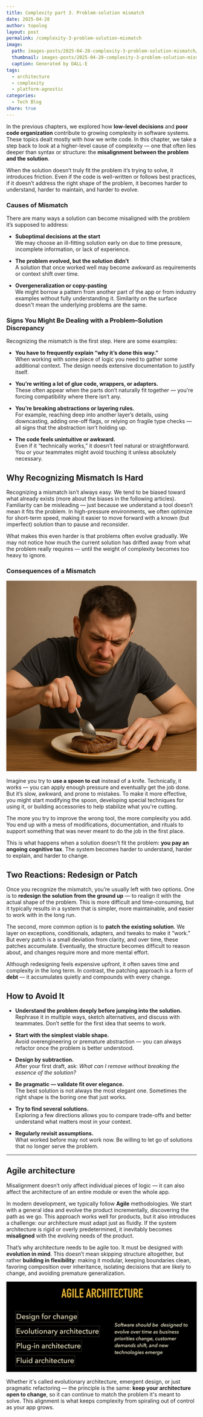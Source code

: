 ```yaml
---
title: Complexity part 3. Problem-solution mismatch
date: 2025-04-28
author: topolog
layout: post
permalink: /complexity-3-problem-solution-mismatch
image:
  path: images-posts/2025-04-28-complexity-3-problem-solution-mismatch/header.png
  thumbnail: images-posts/2025-04-28-complexity-3-problem-solution-mismatch/thumb-600.png
  caption: Generated by DALL-E
tags:
  - architecture
  - complexity
  - platform-agnostic
categories:
  - Tech Blog
share: true
---
```


In the previous chapters, we explored how **low-level decisions** and **poor code organization** contribute to growing complexity in software systems. These topics dealt mostly with *how* we write code. In this chapter, we take a step back to look at a higher-level cause of complexity — one that often lies deeper than syntax or structure: the **misalignment between the problem and the solution**.

When the solution doesn’t truly fit the problem it’s trying to solve, it introduces friction. Even if the code is well-written or follows best practices, if it doesn’t address the right shape of the problem, it becomes harder to understand, harder to maintain, and harder to evolve.

### Causes of Mismatch

There are many ways a solution can become misaligned with the problem it’s supposed to address:

- **Suboptimal decisions at the start**  
  We may choose an ill-fitting solution early on due to time pressure, incomplete information, or lack of experience.

- **The problem evolved, but the solution didn’t**  
  A solution that once worked well may become awkward as requirements or context shift over time.

- **Overgeneralization or copy-pasting**  
  We might borrow a pattern from another part of the app or from industry examples without fully understanding it. Similarity on the surface doesn't mean the underlying problems are the same.

### Signs You Might Be Dealing with a Problem–Solution Discrepancy

Recognizing the mismatch is the first step. Here are some examples:

- **You have to frequently explain “why it’s done this way.”**  
  When working with some piece of logic you need to gather some additional context. The design needs extensive documentation to justify itself.

- **You’re writing a lot of glue code, wrappers, or adapters.**  
  These often appear when the parts don’t naturally fit together — you're forcing compatibility where there isn’t any.

- **You’re breaking abstractions or layering rules.**  
  For example, reaching deep into another layer’s details, using downcasting, adding one-off flags, or relying on fragile type checks — all signs that the abstraction isn't holding up.

- **The code feels unintuitive or awkward.**  
  Even if it “technically works,” it doesn’t feel natural or straightforward. You or your teammates might avoid touching it unless absolutely necessary.

## Why Recognizing Mismatch Is Hard

Recognizing a mismatch isn’t always easy. We tend to be biased toward what already exists (more about the biases in the following articles). Familiarity can be misleading — just because we understand a tool doesn’t mean it fits the problem. In high-pressure environments, we often optimize for short-term speed, making it easier to move forward with a known (but imperfect) solution than to pause and reconsider.

What makes this even harder is that problems often evolve gradually. We may not notice how much the current solution has drifted away from what the problem really requires — until the weight of complexity becomes too heavy to ignore.

### Consequences of a Mismatch

![](/images-posts/2025-04-28-complexity-3-problem-solution-mismatch/cutting-with-spoon.png)

Imagine you try to **use a spoon to cut** instead of a knife. Technically, it works — you can apply enough pressure and eventually get the job done. But it’s slow, awkward, and prone to mistakes. To make it more effective, you might start modifying the spoon, developing special techniques for using it, or building accessories to help stabilize what you're cutting.

The more you try to improve the wrong tool, the more complexity you add. You end up with a mess of modifications, documentation, and rituals to support something that was never meant to do the job in the first place.

This is what happens when a solution doesn’t fit the problem: **you pay an ongoing cognitive tax**. The system becomes harder to understand, harder to explain, and harder to change.

## Two Reactions: Redesign or Patch

Once you recognize the mismatch, you’re usually left with two options. One is to **redesign the solution from the ground up** — to realign it with the actual shape of the problem. This is more difficult and time-consuming, but it typically results in a system that is simpler, more maintainable, and easier to work with in the long run.

The second, more common option is to **patch the existing solution**. We layer on exceptions, conditionals, adapters, and tweaks to make it “work.” But every patch is a small deviation from clarity, and over time, these patches accumulate. Eventually, the structure becomes difficult to reason about, and changes require more and more mental effort.

Although redesigning feels expensive upfront, it often saves time and complexity in the long term. In contrast, the patching approach is a form of **debt** — it accumulates quietly and compounds with every change.


## How to Avoid It

- **Understand the problem deeply before jumping into the solution.**  
  Rephrase it in multiple ways, sketch alternatives, and discuss with teammates. Don’t settle for the first idea that seems to work.

- **Start with the simplest viable shape.**  
  Avoid overengineering or premature abstraction — you can always refactor once the problem is better understood.

- **Design by subtraction.**  
  After your first draft, ask: *What can I remove without breaking the essence of the solution?*

- **Be pragmatic — validate fit over elegance.**  
  The best solution is not always the most elegant one. Sometimes the right shape is the boring one that just works.

- **Try to find several solutions.**  
  Exploring a few directions allows you to compare trade-offs and better understand what matters most in your context.

- **Regularly revisit assumptions.**  
  What worked before may not work now. Be willing to let go of solutions that no longer serve the problem.

---

## Agile architecture

Misalignment doesn’t only affect individual pieces of logic — it can also affect the architecture of an entire module or even the whole app.

In modern development, we typically follow **Agile** methodologies. We start with a general idea and evolve the product incrementally, discovering the path as we go. This approach works well for products, but it also introduces a challenge: our architecture must adapt just as fluidly. If the system architecture is rigid or overly predetermined, it inevitably becomes **misaligned** with the evolving needs of the product.

That’s why architecture needs to be agile too. It must be designed with **evolution in mind**. This doesn’t mean skipping structure altogether, but rather **building in flexibility**: making it modular, keeping boundaries clean, favoring composition over inheritance, isolating decisions that are likely to change, and avoiding premature generalization.

![](/images-posts/2025-04-28-complexity-3-problem-solution-mismatch/agile-architecture.png)

Whether it's called evolutionary architecture, emergent design, or just pragmatic refactoring — the principle is the same: **keep your architecture open to change**, so it can continue to match the problem it's meant to solve. This alignment is what keeps complexity from spiraling out of control as your app grows.